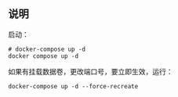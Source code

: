 ## 说明

启动：

```
# docker-compose up -d
docker compose up -d
```

如果有挂载数据卷，更改端口号，要立即生效，运行：

```
docker-compose up -d --force-recreate
```